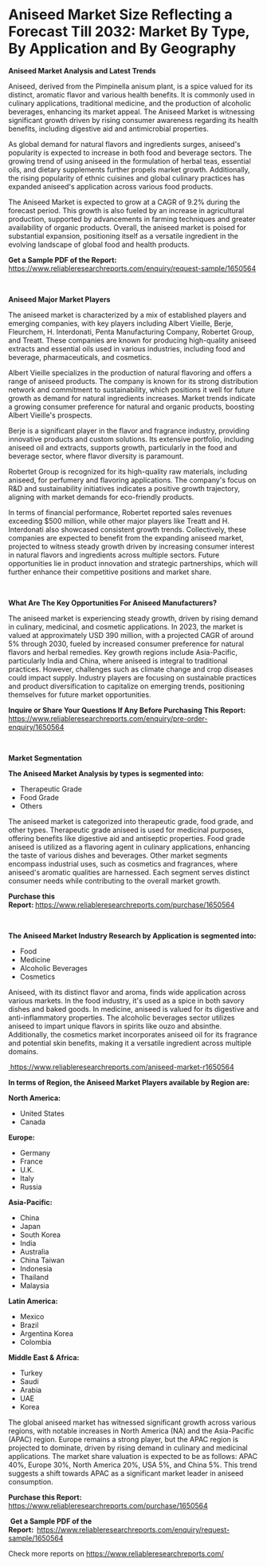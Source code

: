 <p><h1>Aniseed Market Size Reflecting a Forecast Till 2032: Market By Type, By Application and By Geography</h1></p><p><strong>Aniseed Market Analysis and Latest Trends</strong></p>
<p><p>Aniseed, derived from the Pimpinella anisum plant, is a spice valued for its distinct, aromatic flavor and various health benefits. It is commonly used in culinary applications, traditional medicine, and the production of alcoholic beverages, enhancing its market appeal. The Aniseed Market is witnessing significant growth driven by rising consumer awareness regarding its health benefits, including digestive aid and antimicrobial properties. </p><p>As global demand for natural flavors and ingredients surges, aniseed's popularity is expected to increase in both food and beverage sectors. The growing trend of using aniseed in the formulation of herbal teas, essential oils, and dietary supplements further propels market growth. Additionally, the rising popularity of ethnic cuisines and global culinary practices has expanded aniseed's application across various food products.</p><p>The Aniseed Market is expected to grow at a CAGR of 9.2% during the forecast period. This growth is also fueled by an increase in agricultural production, supported by advancements in farming techniques and greater availability of organic products. Overall, the aniseed market is poised for substantial expansion, positioning itself as a versatile ingredient in the evolving landscape of global food and health products.</p></p>
<p><strong>Get a Sample PDF of the Report:&nbsp;</strong> <a href="https://www.reliableresearchreports.com/enquiry/request-sample/1650564?utm_campaign=2960&utm_medium=2&utm_source=Github&utm_content=ia&utm_term=31032025&utm_id=aniseed">https://www.reliableresearchreports.com/enquiry/request-sample/1650564</a></p>
<p>&nbsp;</p>
<p><strong>Aniseed Major Market Players</strong></p>
<p><p>The aniseed market is characterized by a mix of established players and emerging companies, with key players including Albert Vieille, Berje, Fleurchem, H. Interdonati, Penta Manufacturing Company, Robertet Group, and Treatt. These companies are known for producing high-quality aniseed extracts and essential oils used in various industries, including food and beverage, pharmaceuticals, and cosmetics.</p><p>Albert Vieille specializes in the production of natural flavoring and offers a range of aniseed products. The company is known for its strong distribution network and commitment to sustainability, which positions it well for future growth as demand for natural ingredients increases. Market trends indicate a growing consumer preference for natural and organic products, boosting Albert Vieille's prospects.</p><p>Berje is a significant player in the flavor and fragrance industry, providing innovative products and custom solutions. Its extensive portfolio, including aniseed oil and extracts, supports growth, particularly in the food and beverage sector, where flavor diversity is paramount.</p><p>Robertet Group is recognized for its high-quality raw materials, including aniseed, for perfumery and flavoring applications. The company's focus on R&D and sustainability initiatives indicates a positive growth trajectory, aligning with market demands for eco-friendly products.</p><p>In terms of financial performance, Robertet reported sales revenues exceeding $500 million, while other major players like Treatt and H. Interdonati also showcased consistent growth trends. Collectively, these companies are expected to benefit from the expanding aniseed market, projected to witness steady growth driven by increasing consumer interest in natural flavors and ingredients across multiple sectors. Future opportunities lie in product innovation and strategic partnerships, which will further enhance their competitive positions and market share.</p></p>
<p>&nbsp;</p>
<p><strong>What Are The Key Opportunities For Aniseed Manufacturers?</strong></p>
<p><p>The aniseed market is experiencing steady growth, driven by rising demand in culinary, medicinal, and cosmetic applications. In 2023, the market is valued at approximately USD 390 million, with a projected CAGR of around 5% through 2030, fueled by increased consumer preference for natural flavors and herbal remedies. Key growth regions include Asia-Pacific, particularly India and China, where aniseed is integral to traditional practices. However, challenges such as climate change and crop diseases could impact supply. Industry players are focusing on sustainable practices and product diversification to capitalize on emerging trends, positioning themselves for future market opportunities.</p></p>
<p><strong>Inquire or Share Your Questions If Any Before Purchasing This Report:</strong> <a href="https://www.reliableresearchreports.com/enquiry/pre-order-enquiry/1650564?utm_campaign=2960&utm_medium=2&utm_source=Github&utm_content=ia&utm_term=31032025&utm_id=aniseed">https://www.reliableresearchreports.com/enquiry/pre-order-enquiry/1650564</a></p>
<p>&nbsp;</p>
<p><strong>Market Segmentation</strong></p>
<p><strong>The Aniseed Market Analysis by types is segmented into:</strong></p>
<p><ul><li>Therapeutic Grade</li><li>Food Grade</li><li>Others</li></ul></p>
<p><p>The aniseed market is categorized into therapeutic grade, food grade, and other types. Therapeutic grade aniseed is used for medicinal purposes, offering benefits like digestive aid and antiseptic properties. Food grade aniseed is utilized as a flavoring agent in culinary applications, enhancing the taste of various dishes and beverages. Other market segments encompass industrial uses, such as cosmetics and fragrances, where aniseed's aromatic qualities are harnessed. Each segment serves distinct consumer needs while contributing to the overall market growth.</p></p>
<p><strong>Purchase this Report:&nbsp;</strong><a href="https://www.reliableresearchreports.com/purchase/1650564?utm_campaign=2960&utm_medium=2&utm_source=Github&utm_content=ia&utm_term=31032025&utm_id=aniseed">https://www.reliableresearchreports.com/purchase/1650564</a></p>
<p>&nbsp;</p>
<p><strong>The Aniseed Market Industry Research by Application is segmented into:</strong></p>
<p><ul><li>Food</li><li>Medicine</li><li>Alcoholic Beverages</li><li>Cosmetics</li></ul></p>
<p><p>Aniseed, with its distinct flavor and aroma, finds wide application across various markets. In the food industry, it's used as a spice in both savory dishes and baked goods. In medicine, aniseed is valued for its digestive and anti-inflammatory properties. The alcoholic beverages sector utilizes aniseed to impart unique flavors in spirits like ouzo and absinthe. Additionally, the cosmetics market incorporates aniseed oil for its fragrance and potential skin benefits, making it a versatile ingredient across multiple domains.</p></p>
<p><a href="https://www.reliableresearchreports.com/aniseed-market-r1650564?utm_campaign=2960&utm_medium=2&utm_source=Github&utm_content=ia&utm_term=31032025&utm_id=aniseed">&nbsp;https://www.reliableresearchreports.com/aniseed-market-r1650564</a></p>
<p><strong>In terms of Region, the Aniseed Market Players available by Region are:</strong></p>
<p>
    <p> <strong> North America: </strong>
        <ul>
            <li>United States</li>
            <li>Canada</li>
        </ul>
        </p> 
    <p> <strong> Europe: </strong>
        <ul>
            <li>Germany</li>
            <li>France</li>
            <li>U.K.</li>
            <li>Italy</li>
            <li>Russia</li>
        </ul>
        </p> 
    <p> <strong> Asia-Pacific: </strong>
        <ul>
            <li>China</li>
            <li>Japan</li>
            <li>South Korea</li>
            <li>India</li>
            <li>Australia</li>
            <li>China Taiwan</li>
            <li>Indonesia</li>
            <li>Thailand</li>
            <li>Malaysia</li>
        </ul>
        </p> 
    <p> <strong> Latin America: </strong>
        <ul>
            <li>Mexico</li>
            <li>Brazil</li>
            <li>Argentina Korea</li>
            <li>Colombia</li>
        </ul>
        </p> 
    <p> <strong> Middle East & Africa: </strong>
        <ul>
            <li>Turkey</li>
            <li>Saudi</li>
            <li>Arabia</li>
            <li>UAE</li>
            <li>Korea</li>
        </ul>
    </p>
    </p>
<p><p>The global aniseed market has witnessed significant growth across various regions, with notable increases in North America (NA) and the Asia-Pacific (APAC) region. Europe remains a strong player, but the APAC region is projected to dominate, driven by rising demand in culinary and medicinal applications. The market share valuation is expected to be as follows: APAC 40%, Europe 30%, North America 20%, USA 5%, and China 5%. This trend suggests a shift towards APAC as a significant market leader in aniseed consumption.</p></p>
<p><strong>Purchase this Report: </strong><a href="https://www.reliableresearchreports.com/purchase/1650564?utm_campaign=2960&utm_medium=2&utm_source=Github&utm_content=ia&utm_term=31032025&utm_id=aniseed">https://www.reliableresearchreports.com/purchase/1650564</a></p>
<p>&nbsp;<strong>Get a Sample PDF of the Report:&nbsp;&nbsp;</strong><a href="https://www.reliableresearchreports.com/enquiry/request-sample/1650564?utm_campaign=2960&utm_medium=2&utm_source=Github&utm_content=ia&utm_term=31032025&utm_id=aniseed">https://www.reliableresearchreports.com/enquiry/request-sample/1650564</a></p>
<p><strong></strong></p>
<p>Check more reports on <a href="https://www.reliableresearchreports.com/?utm_campaign=2960&utm_medium=2&utm_source=Github&utm_content=ia&utm_term=31032025&utm_id=aniseed">https://www.reliableresearchreports.com/</a></p>